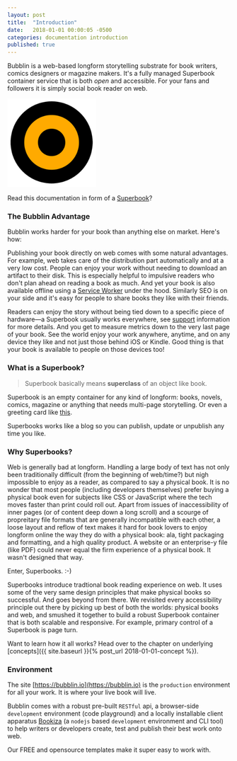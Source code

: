 ```yaml
---
layout: post
title:  "Introduction"
date:   2018-01-01 00:00:05 -0500
categories: documentation introduction
published: true
---
```


Bubblin is a web-based longform storytelling substrate for book writers, comics designers or magazine makers. It's a fully managed Superbook container service that is both *open* and accessible. For your fans and followers it is simply social book reader on web.

<img src="https://raw.githubusercontent.com/marvindanig/assets/master/bubblin.png" width="200px" />

Read this documentation in form of a [Superbook](https://bubblin.io/book/official-handbook-by-marvin-danig/1)?

### The Bubblin Advantage
Bubblin works harder for your book than anything else on market. Here's how:

Publishing your book directly on web comes with some natural advantages. For example, web takes care of the distribution part automatically and at a very low cost. People can enjoy your work without needing to download an artifact to their disk. This is especially helpful to impulsive readers who don't plan ahead on reading a book as much. And yet your book is also available offline using a [Service Worker](https://developer.mozilla.org/en-US/docs/Web/API/Service_Worker_API) under the hood. Similarly SEO is on your side and it's easy for people to share books they like with their friends.

Readers can enjoy the story without being tied down to a specific piece of hardware—a Superbook usually works everywhere, see [support](https://bubblin.io/support) information for more details. And you get to measure metrics down to the very last page of your book. See the world enjoy your work anywhere, anytime, and on any device they like and not just those behind iOS or Kindle. Good thing is that your book is available to people on those devices too!

### What is a Superbook?

> Superbook basically means **superclass** of an object like book.

Superbook is an empty container for any kind of longform: books, novels, comics, magazine or anything that needs multi-page storytelling. Or even a greeting card like [this](https://bubblin.io/book/i-love-you-by-marvin-danig/1). 

Superbooks works like a blog so you can publish, update or unpublish any time you like. 

### Why Superbooks?

Web is generally bad at longform. Handling a large body of text has not only been traditionally difficult (from the beginning of web/time?) but nigh impossible to enjoy as a reader, as compared to say a physical book. It is no wonder that most people (including developers themselves) prefer buying a physical book even for subjects like CSS or JavaScript where the tech moves faster than print could roll out. Apart from issues of inaccessibility of inner pages (or of content deep down a long scroll) and a scourge of propreitary file formats that are generally incompatible with each other, a loose layout and reflow of text makes it hard for book lovers to enjoy longform online the way they do with a physical book: ala, tight packaging and formatting, and a high quality product. A website or an enterprise-y file (like PDF) could never equal the firm experience of a physical book. It wasn't designed that way.

Enter, Superbooks. :-)

Superbooks introduce tradtional book reading experience on web. It uses some of the very same design principles that make physical books so successful. And goes beyond from there. We revisited every accessibility principle out there by picking up best of both the worlds: physical books and web, and smushed it together to build a robust Superbook container that is both scalable and responsive. For example, primary control of a Superbook is page turn.

Want to learn how it all works? Head over to the chapter on underlying [concepts]({{ site.baseurl }}{% post_url 2018-01-01-concept %}).


### Environment
The site [https://bubblin.io](https://bubblin.io) is the `production` environment for all your work. It is where your live book will live.

Bubblin comes with a robust pre-built `RESTful` api, a browser-side `development` environment (code playground) and a locally installable client apparatus [Bookiza](http://bookiza.io) (a `nodejs` based `development` environment and CLI tool) to help writers or developers create, test and publish their best work onto web.

Our FREE and opensource templates make it super easy to work with.
